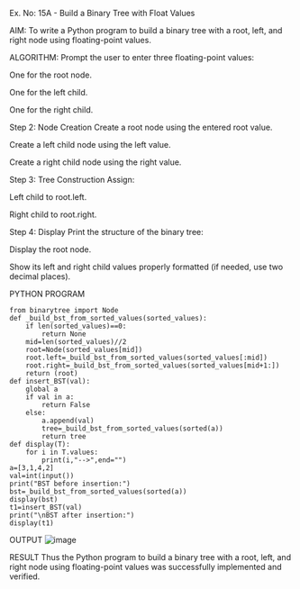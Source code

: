 Ex. No: 15A - Build a Binary Tree with Float Values

AIM:
To write a Python program to build a binary tree with a root, left, and right node using floating-point values.

ALGORITHM:
Prompt the user to enter three floating-point values:

One for the root node.

One for the left child.

One for the right child.

Step 2: Node Creation
Create a root node using the entered root value.

Create a left child node using the left value.

Create a right child node using the right value.

Step 3: Tree Construction
Assign:

Left child to root.left.

Right child to root.right.

Step 4: Display
Print the structure of the binary tree:

Display the root node.

Show its left and right child values properly formatted (if needed, use two decimal places).


PYTHON PROGRAM
```
from binarytree import Node
def _build_bst_from_sorted_values(sorted_values):
    if len(sorted_values)==0:
        return None
    mid=len(sorted_values)//2
    root=Node(sorted_values[mid])
    root.left=_build_bst_from_sorted_values(sorted_values[:mid])
    root.right=_build_bst_from_sorted_values(sorted_values[mid+1:])
    return (root)
def insert_BST(val):
    global a
    if val in a:
        return False
    else:
        a.append(val)
        tree=_build_bst_from_sorted_values(sorted(a))
        return tree
def display(T):
    for i in T.values:
        print(i,"-->",end="")
a=[3,1,4,2]  
val=int(input())
print("BST before insertion:")
bst=_build_bst_from_sorted_values(sorted(a))
display(bst)
t1=insert_BST(val)
print("\nBST after insertion:")
display(t1)

```
OUTPUT
![image](https://github.com/user-attachments/assets/7d8b90eb-8e51-43f6-893d-32ce740abdd9)

RESULT
Thus the Python program to build a binary tree with a root, left, and right node using floating-point values was successfully implemented and verified.
